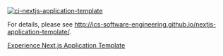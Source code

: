 [![ci-nextjs-application-template](https://github.com/ics-software-engineering/nextjs-application-template/actions/workflows/ci.yml/badge.svg)](https://github.com/ics-software-engineering/nextjs-application-template/actions/workflows/ci.yml)

For details, please see http://ics-software-engineering.github.io/nextjs-application-template/.

[Experience Next.js Application Template](http://courses.ics.hawaii.edu/ics314s25/morea/nextjs-2/experience-nextjs-application-template.html)
